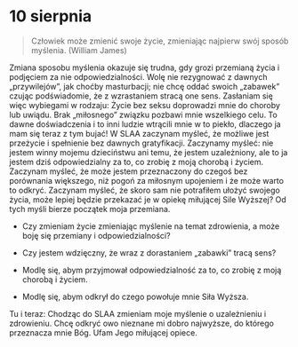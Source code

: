 
# 10 sierpnia

> Człowiek może zmienić swoje życie, zmieniając najpierw swój sposób myślenia. (William James)

Zmiana sposobu myślenia okazuje się trudna, gdy grozi przemianą życia i podjęciem za nie odpowiedzialności. Wolę nie rezygnować z dawnych „przywilejów”, jak choćby masturbacji; nie chcę oddać swoich „zabawek” czując podświadomie, że z wzrastaniem stracą one sens. Zasłaniam się więc wybiegami w rodzaju: Życie bez seksu doprowadzi mnie do choroby lub uwiądu. Brak „miłosnego” związku pozbawi mnie wszelkiego celu. To dawne doświadczenia i to inni ludzie wtrącili mnie w to piekło, dlaczego ja mam się teraz z tym bujać! W SLAA zaczynam myśleć, że możliwe jest przeżycie i spełnienie bez dawnych gratyfikacji. Zaczynamy myśleć: nie jestem winny mojemu dzieciństwu ani temu, że jestem uzależniony, ale to ja jestem dziś odpowiedzialny za to, co zrobię z moją chorobą i życiem. Zaczynam myśleć, że może jestem przeznaczony do czegoś bez porównania większego, niż pogoń za miłosnym upojeniem i że może warto to odkryć. Zaczynam myśleć, że skoro sam nie potrafiłem ułożyć swojego życia, może lepiej będzie przekazać je w opiekę miłującej Sile Wyższej? Od tych myśli bierze początek moja przemiana.

- Czy zmieniam życie zmieniając myślenie na temat zdrowienia, a może boję się przemiany i odpowiedzialności?
- Czy jestem wdzięczny, że wraz z dorastaniem „zabawki” tracą sens?

- Modlę się, abym przyjmował odpowiedzialność za to, co zrobię z moją chorobą i życiem.
- Modlę się, abym odkrył do czego powołuje mnie Siła Wyższa.

Tu i teraz: Chodząc do SLAA zmieniam moje myślenie o uzależnieniu i zdrowieniu. Chcę odkryć owo nieznane mi dobro najwyższe, do którego przeznacza mnie Bóg. Ufam Jego miłującej opiece.
